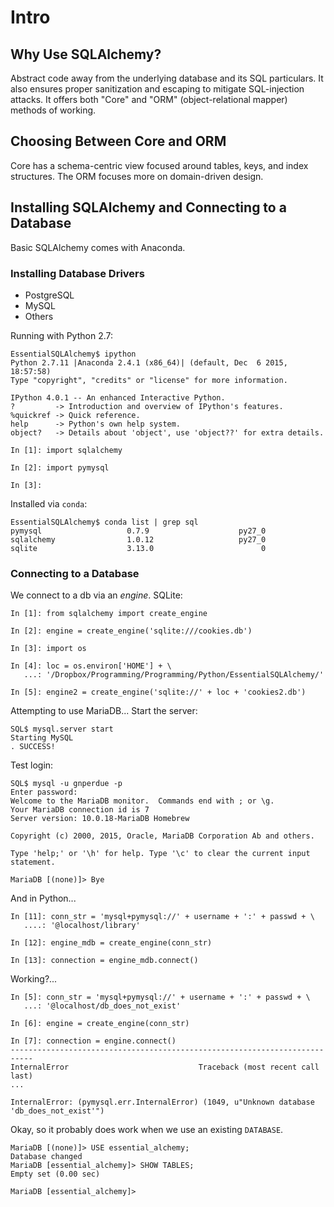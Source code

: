 # Intro

## Why Use SQLAlchemy?

Abstract code away from the underlying database and its SQL particulars. It also
ensures proper sanitization and escaping to mitigate SQL-injection attacks. It
offers both "Core" and "ORM" (object-relational mapper) methods of working.

## Choosing Between Core and ORM

Core has a schema-centric view focused around tables, keys, and index structures.
The ORM focuses more on domain-driven design.

## Installing SQLAlchemy and Connecting to a Database

Basic SQLAlchemy comes with Anaconda.

### Installing Database Drivers

* PostgreSQL
* MySQL
* Others

Running with Python 2.7:

    EssentialSQLAlchemy$ ipython
    Python 2.7.11 |Anaconda 2.4.1 (x86_64)| (default, Dec  6 2015, 18:57:58)
    Type "copyright", "credits" or "license" for more information.
    
    IPython 4.0.1 -- An enhanced Interactive Python.
    ?         -> Introduction and overview of IPython's features.
    %quickref -> Quick reference.
    help      -> Python's own help system.
    object?   -> Details about 'object', use 'object??' for extra details.
    
    In [1]: import sqlalchemy
    
    In [2]: import pymysql
    
    In [3]:

Installed via `conda`:

    EssentialSQLAlchemy$ conda list | grep sql
    pymysql                   0.7.9                    py27_0
    sqlalchemy                1.0.12                   py27_0
    sqlite                    3.13.0                        0

### Connecting to a Database

We connect to a db via an _engine_. SQLite:

    In [1]: from sqlalchemy import create_engine
    
    In [2]: engine = create_engine('sqlite:///cookies.db')
    
    In [3]: import os
    
    In [4]: loc = os.environ['HOME'] + \
       ...: '/Dropbox/Programming/Programming/Python/EssentialSQLAlchemy/'
    
    In [5]: engine2 = create_engine('sqlite://' + loc + 'cookies2.db')

Attempting to use MariaDB... Start the server:

    SQL$ mysql.server start
    Starting MySQL
    . SUCCESS!

Test login:

    SQL$ mysql -u gnperdue -p
    Enter password:
    Welcome to the MariaDB monitor.  Commands end with ; or \g.
    Your MariaDB connection id is 7
    Server version: 10.0.18-MariaDB Homebrew
    
    Copyright (c) 2000, 2015, Oracle, MariaDB Corporation Ab and others.
    
    Type 'help;' or '\h' for help. Type '\c' to clear the current input statement.
    
    MariaDB [(none)]> Bye

And in Python...

    In [11]: conn_str = 'mysql+pymysql://' + username + ':' + passwd + \
       ....: '@localhost/library'
    
    In [12]: engine_mdb = create_engine(conn_str)
    
    In [13]: connection = engine_mdb.connect()

Working?...

    In [5]: conn_str = 'mysql+pymysql://' + username + ':' + passwd + \
       ...: '@localhost/db_does_not_exist'
    
    In [6]: engine = create_engine(conn_str)
    
    In [7]: connection = engine.connect()
    ---------------------------------------------------------------------------
    InternalError                             Traceback (most recent call last)
    ...
    
    InternalError: (pymysql.err.InternalError) (1049, u"Unknown database 'db_does_not_exist'")

Okay, so it probably does work when we use an existing `DATABASE`.

    MariaDB [(none)]> USE essential_alchemy;
    Database changed
    MariaDB [essential_alchemy]> SHOW TABLES;
    Empty set (0.00 sec)
    
    MariaDB [essential_alchemy]>


